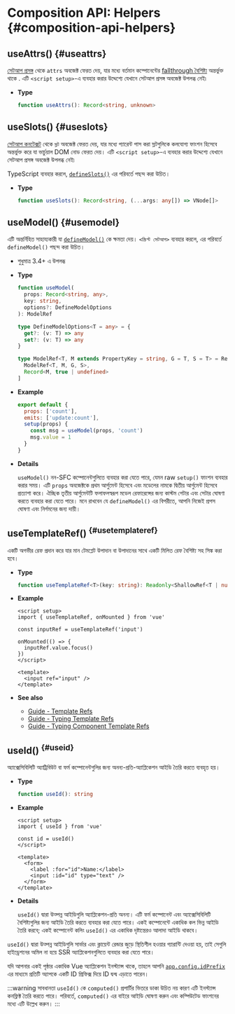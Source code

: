 # Composition API: Helpers {#composition-api-helpers}

## useAttrs() {#useattrs}

[সেটআপ প্রসঙ্গ](/api/composition-api-setup#setup-context) থেকে `attrs` অবজেক্ট ফেরত দেয়, যার মধ্যে বর্তমান কম্পোনেন্টের [fallthrough বৈশিষ্ট্য](/guide/components/attrs#fallthrough-attributes) অন্তর্ভুক্ত থাকে . এটি `<script setup>`-এ ব্যবহার করার উদ্দেশ্যে যেখানে সেটআপ প্রসঙ্গ অবজেক্ট উপলব্ধ নেই৷

- **Type**

  ```ts
  function useAttrs(): Record<string, unknown>
  ```

## useSlots() {#useslots}

[সেটআপ কনটেক্সট](/api/composition-api-setup#setup-context) থেকে `স্লট` অবজেক্ট ফেরত দেয়, যার মধ্যে প্যারেন্ট পাস করা স্লটগুলিকে কলযোগ্য ফাংশন হিসেবে অন্তর্ভুক্ত করে যা ভার্চুয়াল DOM নোড ফেরত দেয়। এটি `<script setup>`-এ ব্যবহার করার উদ্দেশ্যে যেখানে সেটআপ প্রসঙ্গ অবজেক্ট উপলব্ধ নেই৷

TypeScript ব্যবহার করলে, [`defineSlots()`](/api/sfc-script-setup#defineslots) এর পরিবর্তে পছন্দ করা উচিত।

- **Type**

  ```ts
  function useSlots(): Record<string, (...args: any[]) => VNode[]>
  ```

## useModel() {#usemodel}

এটি অন্তর্নিহিত সাহায্যকারী যা [`defineModel()`](/api/sfc-script-setup#definemodel) কে ক্ষমতা দেয়। `<স্ক্রিপ্ট সেটআপ>` ব্যবহার করলে, এর পরিবর্তে `defineModel()` পছন্দ করা উচিত।

- শুধুমাত্র 3.4+ এ উপলব্ধ

- **Type**

  ```ts
  function useModel(
    props: Record<string, any>,
    key: string,
    options?: DefineModelOptions
  ): ModelRef

  type DefineModelOptions<T = any> = {
    get?: (v: T) => any
    set?: (v: T) => any
  }

  type ModelRef<T, M extends PropertyKey = string, G = T, S = T> = Ref<G, S> & [
    ModelRef<T, M, G, S>,
    Record<M, true | undefined>
  ]
  ```

- **Example**

  ```js
  export default {
    props: ['count'],
    emits: ['update:count'],
    setup(props) {
      const msg = useModel(props, 'count')
      msg.value = 1
    }
  }
  ```

- **Details**

  `useModel()` নন-SFC কম্পোনেন্টগুলিতে ব্যবহার করা যেতে পারে, যেমন raw `setup()` ফাংশন ব্যবহার করার সময়। এটি `props` অবজেক্টকে প্রথম আর্গুমেন্ট হিসেবে এবং মডেলের নামকে দ্বিতীয় আর্গুমেন্ট হিসেবে প্রত্যাশা করে। ঐচ্ছিক তৃতীয় আর্গুমেন্টটি ফলাফলস্বরূপ মডেল রেফারেন্সের জন্য কাস্টম গেটার এবং সেটার ঘোষণা করতে ব্যবহার করা যেতে পারে। মনে রাখবেন যে `defineModel()` এর বিপরীতে, আপনি নিজেই প্রপস ঘোষণা এবং নির্গমনের জন্য দায়ী।

## useTemplateRef() <sup class="vt-badge" data-text="3.5+" /> {#usetemplateref}

একটি অগভীর রেফ প্রদান করে যার মান টেমপ্লেট উপাদান বা উপাদানের সাথে একটি মিলিত রেফ বৈশিষ্ট্য সহ সিঙ্ক করা হবে।

- **Type**

  ```ts
  function useTemplateRef<T>(key: string): Readonly<ShallowRef<T | null>>
  ```

- **Example**

  ```vue
  <script setup>
  import { useTemplateRef, onMounted } from 'vue'

  const inputRef = useTemplateRef('input')

  onMounted(() => {
    inputRef.value.focus()
  })
  </script>

  <template>
    <input ref="input" />
  </template>
  ```

- **See also**
  - [Guide - Template Refs](/guide/essentials/template-refs)
  - [Guide - Typing Template Refs](/guide/typescript/composition-api#typing-template-refs) <sup class="vt-badge ts" />
  - [Guide - Typing Component Template Refs](/guide/typescript/composition-api#typing-component-template-refs) <sup class="vt-badge ts" />

## useId() <sup class="vt-badge" data-text="3.5+" /> {#useid}

অ্যাক্সেসিবিলিটি অ্যাট্রিবিউট বা ফর্ম কম্পোনেন্টগুলির জন্য অনন্য-প্রতি-অ্যাপ্লিকেশন আইডি তৈরি করতে ব্যবহৃত হয়।

- **Type**

  ```ts
  function useId(): string
  ```

- **Example**

  ```vue
  <script setup>
  import { useId } from 'vue'

  const id = useId()
  </script>

  <template>
    <form>
      <label :for="id">Name:</label>
      <input :id="id" type="text" />
    </form>
  </template>
  ```

- **Details**

  `useId()` দ্বারা উত্পন্ন আইডিগুলি অ্যাপ্লিকেশন-প্রতি অনন্য। এটি ফর্ম কম্পোনেন্ট এবং অ্যাক্সেসিবিলিটি বৈশিষ্ট্যগুলির জন্য আইডি তৈরি করতে ব্যবহার করা যেতে পারে। একই কম্পোনেন্টে একাধিক কল ভিন্ন আইডি তৈরি করবে; একই কম্পোনেন্ট কলিং `useId()` এর একাধিক দৃষ্টান্তেরও আলাদা আইডি থাকবে।

 `useId()` দ্বারা উত্পন্ন আইডিগুলি সার্ভার এবং ক্লায়েন্ট রেন্ডার জুড়ে স্থিতিশীল হওয়ার গ্যারান্টি দেওয়া হয়, তাই সেগুলি হাইড্রেশনের অমিল না হয়ে SSR অ্যাপ্লিকেশনগুলিতে ব্যবহার করা যেতে পারে।

  যদি আপনার একই পৃষ্ঠার একাধিক Vue অ্যাপ্লিকেশন ইনস্ট্যান্স থাকে, তাহলে আপনি [`app.config.idPrefix`](/api/application#app-config-idprefix) এর মাধ্যমে প্রতিটি অ্যাপকে একটি ID প্রিফিক্স দিয়ে ID দ্বন্দ্ব এড়াতে পারেন।

  :::warning সাবধানতা
  `useId()` কে `computed()` প্রপার্টির ভিতরে ডাকা উচিত নয় কারণ এটি ইনস্ট্যান্স কনফ্লিক্ট তৈরি করতে পারে। পরিবর্তে, `computed()` এর বাইরে আইডি ঘোষণা করুন এবং কম্পিউটেড ফাংশনের মধ্যে এটি উল্লেখ করুন।
  :::
